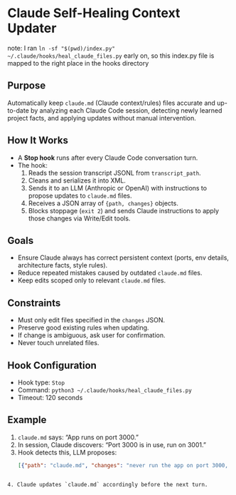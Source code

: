 # Claude Self-Healing Context Updater

note: I ran `ln -sf "$(pwd)/index.py" ~/.claude/hooks/heal_claude_files.py` early on, so this index.py file is mapped to the right place in the hooks directory

## Purpose
Automatically keep `claude.md` (Claude context/rules) files accurate and up-to-date by analyzing each Claude Code session, detecting newly learned project facts, and applying updates without manual intervention.

## How It Works
- A **Stop hook** runs after every Claude Code conversation turn.
- The hook:
  1. Reads the session transcript JSONL from `transcript_path`.
  2. Cleans and serializes it into XML.
  3. Sends it to an LLM (Anthropic or OpenAI) with instructions to propose updates to `claude.md` files.
  4. Receives a JSON array of `{path, changes}` objects.
  5. Blocks stoppage (`exit 2`) and sends Claude instructions to apply those changes via Write/Edit tools.

## Goals
- Ensure Claude always has correct persistent context (ports, env details, architecture facts, style rules).
- Reduce repeated mistakes caused by outdated `claude.md` files.
- Keep edits scoped only to relevant `claude.md` files.

## Constraints
- Must only edit files specified in the `changes` JSON.
- Preserve good existing rules when updating.
- If change is ambiguous, ask user for confirmation.
- Never touch unrelated files.

## Hook Configuration
- Hook type: `Stop`
- Command: `python3 ~/.claude/hooks/heal_claude_files.py`
- Timeout: 120 seconds

## Example
1. `claude.md` says: “App runs on port 3000.”
2. In session, Claude discovers: “Port 3000 is in use, run on 3001.”
3. Hook detects this, LLM proposes:
   ```json
   [{"path": "claude.md", "changes": "never run the app on port 3000, always run it on port 3001"}]
````

4. Claude updates `claude.md` accordingly before the next turn.

